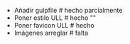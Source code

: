 * Añadir gulpfile # hecho parcialmente
* Poner estilo ULL # hecho ""
* Poner favicon ULL # hecho
* Imágenes arreglar # falta
